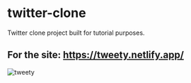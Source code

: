 # twitter-clone

Twitter clone project built for tutorial purposes.

## For the site: https://tweety.netlify.app/

![tweety](https://user-images.githubusercontent.com/58483864/196546353-e54356c5-1325-4699-9c47-2c76b37bb602.gif)

